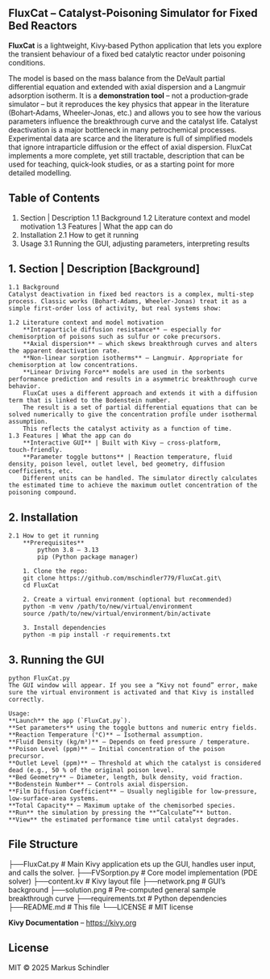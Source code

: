 ## FluxCat – Catalyst‑Poisoning Simulator for Fixed Bed Reactors
**FluxCat** is a lightweight, Kivy‑based Python application that lets you explore the transient behaviour of a fixed bed catalytic reactor under poisoning conditions.

The model is based on the mass balance from the DeVault partial differential equation and extended with axial dispersion and a Langmuir adsorption isotherm. It is a **demonstration tool** – not a production‑grade simulator – but it reproduces the key physics that appear in the literature (Bohart‑Adams, Wheeler‑Jonas, etc.) and allows you to see how the various parameters influence the breakthrough curve and the catalyst life.
Catalyst deactivation is a major bottleneck in many petrochemical processes. Experimental data are scarce and the literature is full of simplified models that ignore intraparticle diffusion or the effect of axial dispersion. FluxCat implements a more complete, yet still tractable, description that can be used for teaching, quick‑look studies, or as a starting point for more detailed modelling.

## Table of Contents
1. Section | Description
	1.1 Background
	1.2 Literature context and model motivation
	1.3 Features | What the app can do 
2. Installation
	2.1 How to get it running
3. Usage
	3.1 Running the GUI, adjusting parameters, interpreting results

## 1. Section | Description [Background]
    1.1 Background
    Catalyst deactivation in fixed bed reactors is a complex, multi‑step process. Classic works (Bohart‑Adams, Wheeler‑Jonas) treat it as a simple first‑order loss of activity, but real systems show:
    
    1.2 Literature context and model motivation
        **Intraparticle diffusion resistance** – especially for chemisorption of poisons such as sulfur or coke precursors.
        **Axial dispersion** – which skews breakthrough curves and alters the apparent deactivation rate.
        **Non‑linear sorption isotherms** – Langmuir. Appropriate for chemisorption at low concentrations.
        **Linear Driving Force** models are used in the sorbents performance prediction and results in a asymmetric breakthrough curve behavior. 
        FluxCat uses a different approach and extends it with a diffusion term that is linked to the Bodenstein number.
        The result is a set of partial differential equations that can be solved numerically to give the concentration profile under isothermal assumption.
        This reflects the catalyst activity as a function of time.
    1.3 Features | What the app can do
        **Interactive GUI** | Built with Kivy – cross‑platform, touch‑friendly.
        **Parameter toggle buttons** | Reaction temperature, fluid density, poison level, outlet level, bed geometry, diffusion coefficients, etc.
        Different units can be handled. The simulator directly calculates the estimated time to achieve the maximum outlet concentration of the poisoning compound.

## 2. Installation
    2.1 How to get it running
        **Prerequisites**
            python 3.8 – 3.13
            pip (Python package manager)

        1. Clone the repo:
        git clone https://github.com/mschindler779/FluxCat.git\
        cd FluxCat

        2. Create a virtual environment (optional but recommended)
        python -m venv /path/to/new/virtual/environment
        source /path/to/new/virtual/environment/bin/activate

        3. Install dependencies
        python -m pip install -r requirements.txt

## 3. Running the GUI
    python FluxCat.py
    The GUI window will appear. If you see a “Kivy not found” error, make sure the virtual environment is activated and that Kivy is installed correctly.

    Usage:
    **Launch** the app (`FluxCat.py`).
    **Set parameters** using the toggle buttons and numeric entry fields.
    **Reaction Temperature (°C)** – Isothermal assumption.
    **Fluid Density (kg/m³)** – Depends on feed pressure / temperature.
    **Poison Level (ppm)** – Initial concentration of the poison precursor.
    **Outlet Level (ppm)** – Threshold at which the catalyst is considered dead (e.g., 50 % of the original poison level.
    **Bed Geometry** – Diameter, length, bulk density, void fraction.
    **Bodenstein Number** – Controls axial dispersion.
    **Film Diffusion Coefficient** – Usually negligible for low‑pressure, low‑surface‑area systems.
    **Total Capacity** – Maximum uptake of the chemisorbed species.
    **Run** the simulation by pressing the **“Calculate”** button.
    **View** the estimated performance time until catalyst degrades.

## File Structure
├──FluxCat.py		# Main Kivy application ets up the GUI, handles user input, and calls the solver.
├──FVSorption.py	# Core model implementation (PDE solver)
├──content.kv		# Kivy layout file
├──network.png		# GUI’s background
├──solution.png		# Pre-computed general sample breakthrough curve
├──requirements.txt	# Python dependencies
├──README.md        # This file
└──LICENSE          # MIT license

**Kivy Documentation** – https://kivy.org

## License
MIT © 2025 Markus Schindler
